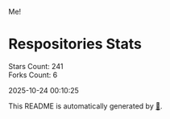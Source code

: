 Me!

# Respositories Stats
Stars Count: 241  
Forks Count: 6

2025-10-24 00:10:25  

This README is automatically generated by [🐰](https://github.com/rnitta/rnitta).

